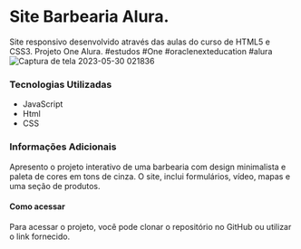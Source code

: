 # Site Barbearia Alura.
Site responsivo desenvolvido através das aulas do curso de HTML5 e CSS3. Projeto One Alura. #estudos #One #oraclenexteducation #alura 
![Captura de tela 2023-05-30 021836](https://github.com/FrancineMBerto/One-Alura---Site-Barbearia-Alura./assets/129636115/0cf69041-152c-48e0-a1ba-4804af2de6da)

### Tecnologias Utilizadas
- JavaScript
- Html
- CSS

### Informações Adicionais
Apresento o projeto interativo de uma barbearia com design minimalista e paleta de cores em tons de cinza. O site, inclui formulários, vídeo, mapas e uma seção de produtos.

#### Como acessar
Para acessar o projeto, você pode clonar o repositório no GitHub ou utilizar o link fornecido.
